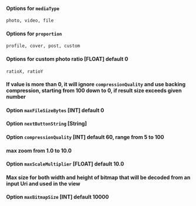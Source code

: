 #### Options for ```mediaType```
```photo, video, file```

#### Options for ```proportion```
```profile, cover, post, custom```

#### Options for custom photo ratio [FLOAT] default 0
```ratioX, ratioY```

#### If value is more than 0, it will ignore ```compressionQuality``` and use backing compression, starting from 100 down to 0, if result size exceeds given number
#### Option ```maxFileSizeBytes``` [INT] default 0

#### Option ```nextButtonString``` [String]

#### Option ```compressionQuality``` [INT] default 60, range from 5 to 100

#### max zoom from 1.0 to 10.0
#### Option ```maxScaleMultiplier``` [FLOAT] default 10.0

#### Max size for both width and height of bitmap that will be decoded from an input Uri and used in the view
#### Option ```maxBitmapSize``` [INT] default 10000


